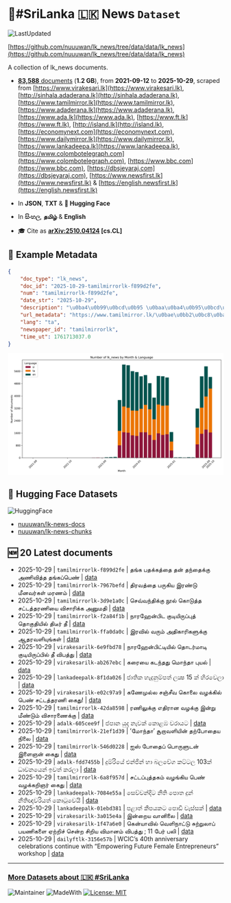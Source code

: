 # 📄#SriLanka 🇱🇰 News `Dataset`

![LastUpdated](https://img.shields.io/badge/last_updated-2025--10--29_10:21:17-green)

[https://github.com/nuuuwan/lk_news/tree/data/data/lk_news](https://github.com/nuuuwan/lk_news/tree/data/data/lk_news)

A collection of lk_news documents.

- [**83,588** documents](https://github.com/nuuuwan/lk_news/tree/data/data/lk_news) (**1.2 GB**), from **2021-09-12** to **2025-10-29**, scraped from [https://www.virakesari.lk](https://www.virakesari.lk), [http://sinhala.adaderana.lk](http://sinhala.adaderana.lk), [https://www.tamilmirror.lk](https://www.tamilmirror.lk), [https://www.adaderana.lk](https://www.adaderana.lk), [https://www.ada.lk](https://www.ada.lk), [https://www.ft.lk](https://www.ft.lk), [http://island.lk](http://island.lk), [https://economynext.com](https://economynext.com), [https://www.dailymirror.lk](https://www.dailymirror.lk), [https://www.lankadeepa.lk](https://www.lankadeepa.lk), [https://www.colombotelegraph.com](https://www.colombotelegraph.com), [https://www.bbc.com](https://www.bbc.com), [https://dbsjeyaraj.com](https://dbsjeyaraj.com), [https://www.newsfirst.lk](https://www.newsfirst.lk) & [https://english.newsfirst.lk](https://english.newsfirst.lk)

- In **JSON**, **TXT** & **🤗 Hugging Face**

- In **සිංහල**, **தமிழ்** & **English**

- 🎓 Cite as **[arXiv:2510.04124](https://arxiv.org/abs/2510.04124) [cs.CL]**

## 📝 Example Metadata

```json
{
    "doc_type": "lk_news",
    "doc_id": "2025-10-29-tamilmirrorlk-f899d2fe",
    "num": "tamilmirrorlk-f899d2fe",
    "date_str": "2025-10-29",
    "description": "\u0ba4\u0b99\u0bcd\u0b95 \u0baa\u0ba4\u0b95\u0bcd\u0b95\u0ba4\u0bcd\u0ba4\u0bc8 \u0ba4\u0ba9\u0bcd \u0ba4\u0ba8\u0bcd\u0ba4\u0bc8\u0b95\u0bcd\u0b95\u0bc1 \u0b85\u0ba3\u0bbf\u0bb5\u0bbf\u0ba4\u0bcd\u0ba4 \u0ba4\u0b99\u0bcd\u0b95\u0baa\u0bcd\u0baa\u0bc6\u0ba3\u0bcd",
    "url_metadata": "https://www.tamilmirror.lk/\u0bae\u0bb2\u0bc8\u0baf\u0b95\u0bae\u0bcd/\u0ba4\u0b99\u0bcd\u0b95-\u0baa\u0ba4\u0b95\u0bcd\u0b95\u0ba4\u0bcd\u0ba4\u0bc8-\u0ba4\u0ba9\u0bcd-\u0ba4\u0ba8\u0bcd\u0ba4\u0bc8\u0b95\u0bcd\u0b95\u0bc1-\u0b85\u0ba3\u0bbf\u0bb5\u0bbf\u0ba4\u0bcd\u0ba4-\u0ba4\u0b99\u0bcd\u0b95\u0baa\u0bcd\u0baa\u0bc6\u0ba3\u0bcd/76-367024",
    "lang": "ta",
    "newspaper_id": "tamilmirrorlk",
    "time_ut": 1761713037.0
}
```

![Chart](https://raw.githubusercontent.com/nuuuwan/lk_news/refs/heads/data/data/lk_news/docs_by_month_and_lang.png)

## 🤗 Hugging Face Datasets

![HuggingFace](https://img.shields.io/badge/-HuggingFace-FDEE21?style=for-the-badge&logo=HuggingFace)

- [nuuuwan/lk-news-docs](https://huggingface.co/datasets/nuuuwan/lk-news-docs)
- [nuuuwan/lk-news-chunks](https://huggingface.co/datasets/nuuuwan/lk-news-chunks)

## 🆕 20 Latest documents

- 2025-10-29 | `tamilmirrorlk-f899d2fe` | தங்க பதக்கத்தை தன் தந்தைக்கு அணிவித்த தங்கப்பெண் | [data](https://github.com/nuuuwan/lk_news/tree/data/data/lk_news/2020s/2025/2025-10-29-tamilmirrorlk-f899d2fe)
- 2025-10-29 | `tamilmirrorlk-7967befd` | திரவத்தை பருகிய இரண்டு மீனவர்கள் மரணம் | [data](https://github.com/nuuuwan/lk_news/tree/data/data/lk_news/2020s/2025/2025-10-29-tamilmirrorlk-7967befd)
- 2025-10-29 | `tamilmirrorlk-3d9e1a0c` | செவ்வந்திக்கு நூல் கொடுத்த சட்டத்தரணியை விசாரிக்க அனுமதி | [data](https://github.com/nuuuwan/lk_news/tree/data/data/lk_news/2020s/2025/2025-10-29-tamilmirrorlk-3d9e1a0c)
- 2025-10-29 | `tamilmirrorlk-f2a84f1b` | நாரஹேன்பிட குடியிருப்புத் தொகுதியில் திடீர் தீ | [data](https://github.com/nuuuwan/lk_news/tree/data/data/lk_news/2020s/2025/2025-10-29-tamilmirrorlk-f2a84f1b)
- 2025-10-29 | `tamilmirrorlk-ffa0da0c` | இரவில் வரும் அதிகாரிகளுக்கு ஆதரவளியுங்கள் | [data](https://github.com/nuuuwan/lk_news/tree/data/data/lk_news/2020s/2025/2025-10-29-tamilmirrorlk-ffa0da0c)
- 2025-10-29 | `virakesarilk-6e9fbd78` | நாரஹேன்பிட்டியில் தொடர்மாடி குடியிருப்பில் தீ விபத்து | [data](https://github.com/nuuuwan/lk_news/tree/data/data/lk_news/2020s/2025/2025-10-29-virakesarilk-6e9fbd78)
- 2025-10-29 | `virakesarilk-ab267ebc` | கரையை கடந்தது மொந்தா புயல் | [data](https://github.com/nuuuwan/lk_news/tree/data/data/lk_news/2020s/2025/2025-10-29-virakesarilk-ab267ebc)
- 2025-10-29 | `lankadeepalk-8f1da026` | ජාතික හැදුනුම්පත් ලක්‍ෂ 15 ක් හිරවෙලා | [data](https://github.com/nuuuwan/lk_news/tree/data/data/lk_news/2020s/2025/2025-10-29-lankadeepalk-8f1da026)
- 2025-10-29 | `virakesarilk-e02c97a9` | கணேமுல்ல சஞ்சீவ கொலை வழக்கில் பெண் சட்டத்தரணி கைது! | [data](https://github.com/nuuuwan/lk_news/tree/data/data/lk_news/2020s/2025/2025-10-29-virakesarilk-e02c97a9)
- 2025-10-29 | `tamilmirrorlk-42da8598` | ரணிலுக்கு எதிரான வழக்கு இன்று மீண்டும் விசாரணைக்கு | [data](https://github.com/nuuuwan/lk_news/tree/data/data/lk_news/2020s/2025/2025-10-29-tamilmirrorlk-42da8598)
- 2025-10-29 | `adalk-605cee9f` | ජපාන යුද නැවක් කොළඹ වරායට | [data](https://github.com/nuuuwan/lk_news/tree/data/data/lk_news/2020s/2025/2025-10-29-adalk-605cee9f)
- 2025-10-29 | `tamilmirrorlk-21ef1d39` | ’மோந்தா’ சூறாவளியின் தற்போதைய நிலை | [data](https://github.com/nuuuwan/lk_news/tree/data/data/lk_news/2020s/2025/2025-10-29-tamilmirrorlk-21ef1d39)
- 2025-10-29 | `tamilmirrorlk-546d0228` | ஐஸ் போதைப் பொருளுடன் இளைஞன் கைது | [data](https://github.com/nuuuwan/lk_news/tree/data/data/lk_news/2020s/2025/2025-10-29-tamilmirrorlk-546d0228)
- 2025-10-29 | `adalk-fdd7455b` | දුම්රියේ එන්ජින් හා බලවේග කට්ටල 103ක් ධාවනයෙන් ඉවත් කරලා | [data](https://github.com/nuuuwan/lk_news/tree/data/data/lk_news/2020s/2025/2025-10-29-adalk-fdd7455b)
- 2025-10-29 | `tamilmirrorlk-6a8f957d` | சட்டப்புத்தகம் வழங்கிய பெண் வழக்கறிஞர் கைது | [data](https://github.com/nuuuwan/lk_news/tree/data/data/lk_news/2020s/2025/2025-10-29-tamilmirrorlk-6a8f957d)
- 2025-10-29 | `lankadeepalk-7084e55a` | සෙව්වන්දිට නීති පොත දුන් නීතිඥවරියත් කොටුවෙයි | [data](https://github.com/nuuuwan/lk_news/tree/data/data/lk_news/2020s/2025/2025-10-29-lankadeepalk-7084e55a)
- 2025-10-29 | `lankadeepalk-01ebd381` | පළාත් කීපයකට පොඩි වැස්සක් | [data](https://github.com/nuuuwan/lk_news/tree/data/data/lk_news/2020s/2025/2025-10-29-lankadeepalk-01ebd381)
- 2025-10-29 | `virakesarilk-3a015e4a` | இன்றைய வானிலை | [data](https://github.com/nuuuwan/lk_news/tree/data/data/lk_news/2020s/2025/2025-10-29-virakesarilk-3a015e4a)
- 2025-10-29 | `virakesarilk-1f47a6e0` | கென்யாவில் வெளிநாட்டு சுற்றுலாப் பயணிகளை ஏற்றிச் சென்ற சிறிய விமானம் விபத்து ; 11 பேர் பலி | [data](https://github.com/nuuuwan/lk_news/tree/data/data/lk_news/2020s/2025/2025-10-29-virakesarilk-1f47a6e0)
- 2025-10-29 | `dailyftlk-3156e57b` | WCIC’s 40th anniversary celebrations continue with “Empowering Future Female Entrepreneurs” workshop | [data](https://github.com/nuuuwan/lk_news/tree/data/data/lk_news/2020s/2025/2025-10-29-dailyftlk-3156e57b)

---

### [More Datasets about 🇱🇰 #SriLanka](https://github.com/nuuuwan/lk_datasets)

![Maintainer](https://img.shields.io/badge/maintainer-nuuuwan-red)
![MadeWith](https://img.shields.io/badge/made_with-python-blue)
[![License: MIT](https://img.shields.io/badge/License-MIT-yellow.svg)](https://opensource.org/licenses/MIT)
